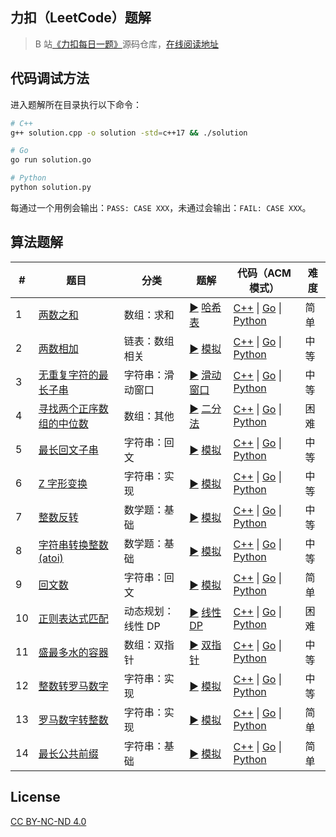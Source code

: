 ## 力扣（LeetCode）题解

> B 站[《力扣每日一题》](https://space.bilibili.com/320530935/channel/collectiondetail?sid=115840)源码仓库，[在线阅读地址](https://blog.lichangao.com/daily_practice/leetcode/overview/question_summary.html)


## 代码调试方法

进入题解所在目录执行以下命令：

```bash
# C++
g++ solution.cpp -o solution -std=c++17 && ./solution

# Go
go run solution.go

# Python
python solution.py
```

每通过一个用例会输出：`PASS: CASE XXX`，未通过会输出：`FAIL: CASE XXX`。

## 算法题解

| # | 题目 | 分类 | 题解 | 代码（ACM 模式） | 难度 |
| --- | --- | --- | --- | --- | --- |
| 1 | [两数之和](https://leetcode.cn/problems/two-sum/) | 数组：求和 | [:arrow_forward:](https://www.bilibili.com/video/BV1Xu411S7uo) [哈希表](./0001-0050/0001)  | [C++](./0001-0050/0001/solution.cpp) \| [Go](./0001-0050/0001/solution.go) \| [Python](./0001-0050/0001/solution.py) | 简单 |
| 2 | [两数相加](https://leetcode.cn/problems/add-two-numbers/) | 链表：数组相关 | [:arrow_forward:](https://www.bilibili.com/video/BV1Wi4y1R7P7) [模拟](./0001-0050/0002) | [C++](./0001-0050/0002/solution.cpp) \| [Go](./0001-0050/0002/solution.go) \| [Python](./0001-0050/0002/solution.py) | 中等 |
| 3 | [无重复字符的最长子串](https://leetcode.cn/problems/longest-substring-without-repeating-characters/) | 字符串：滑动窗口 | [:arrow_forward:](https://www.bilibili.com/video/bv1GM4y1F7vn) [滑动窗口](./0001-0050/0003) | [C++](./0001-0050/0003/solution.cpp) \| [Go](./0001-0050/0003/solution.go) \| [Python](./0001-0050/0003/solution.py) | 中等 |
| 4 | [寻找两个正序数组的中位数](https://leetcode.cn/problems/median-of-two-sorted-arrays/) | 数组：其他 | [:arrow_forward:](https://www.bilibili.com/video/BV1DL4y1E7ai) [二分法](./0001-0050/0004) | [C++](./0001-0050/0004/solution.cpp) \| [Go](./0001-0050/0004/solution.go) \| [Python](./0001-0050/0004/solution.py) | 困难 |
| 5 | [最长回文子串](https://leetcode.cn/problems/longest-palindromic-substring/) | 字符串：回文 | [:arrow_forward:](https://www.bilibili.com/video/BV1UZ4y1U7tt) [模拟](./0001-0050/0005) | [C++](./0001-0050/0005/solution.cpp) \| [Go](./0001-0050/0005/solution.go) \| [Python](./0001-0050/0005/solution.py) | 中等 |
| 6 | [Z 字形变换](https://leetcode.cn/problems/zigzag-conversion/) | 字符串：实现 | [:arrow_forward:](https://www.bilibili.com/video/BV1U34y1q7UN) [模拟](./0001-0050/0006) | [C++](./0001-0050/0006/solution.cpp) \| [Go](./0001-0050/0006/solution.go) \| [Python](./0001-0050/0006/solution.py) | 中等 |
| 7 | [整数反转](https://leetcode.cn/problems/reverse-integer/) | 数学题：基础 | [:arrow_forward:](https://www.bilibili.com/video/BV1234y1q7XN) [模拟](./0001-0050/0007) | [C++](./0001-0050/0007/solution.cpp) \| [Go](./0001-0050/0007/solution.go) \| [Python](./0001-0050/0007/solution.py) | 中等 |
| 8 | [字符串转换整数 (atoi)](https://leetcode.cn/problems/string-to-integer-atoi/) | 数学题：基础 | [:arrow_forward:](https://www.bilibili.com/video/BV1QR4y1u75y) [模拟](./0001-0050/0008) | [C++](./0001-0050/0008/solution.cpp) \| [Go](./0001-0050/0008/solution.go) \| [Python](./0001-0050/0008/solution.py) | 中等 |
| 9 | [回文数](https://leetcode.cn/problems/palindrome-number/) | 字符串：回文 | [:arrow_forward:](https://www.bilibili.com/video/BV1iD4y1F7PL) [模拟](./0001-0050/0009) | [C++](./0001-0050/0009/solution.cpp) \| [Go](./0001-0050/0009/solution.go) \| [Python](./0001-0050/0009/solution.py) | 简单 |
| 10 | [正则表达式匹配](https://leetcode.cn/problems/regular-expression-matching/) | 动态规划：线性 DP | [:arrow_forward:](https://www.bilibili.com/video/BV1Br4y1v7SA) [线性 DP](./0001-0050/0010) | [C++](./0001-0050/0010/solution.cpp) \| [Go](./0001-0050/0010/solution.go) \| [Python](./0001-0050/0010/solution.py) | 困难 |
| 11 | [盛最多水的容器](https://leetcode.cn/problems/container-with-most-water/) | 数组：双指针 | [:arrow_forward:](https://www.bilibili.com/video/BV1za411q7QG) [双指针](./0001-0050/0011) | [C++](./0001-0050/0011/solution.cpp) \| [Go](./0001-0050/0011/solution.go) \| [Python](./0001-0050/0011/solution.py) | 中等 |
| 12 | [整数转罗马数字](https://leetcode.cn/problems/integer-to-roman/) | 字符串：实现 | [:arrow_forward:](https://www.bilibili.com/video/BV1Lq4y1A7uE) [模拟](./0001-0050/0012) | [C++](./0001-0050/0012/solution.cpp) \| [Go](./0001-0050/0012/solution.go) \| [Python](./0001-0050/0012/solution.py) | 中等 |
| 13 | [罗马数字转整数](https://leetcode.cn/problems/roman-to-integer/) | 字符串：实现 | [:arrow_forward:](https://www.bilibili.com/video/BV1k3411e7fD) [模拟](./0001-0050/0013) | [C++](./0001-0050/0013/solution.cpp) \| [Go](./0001-0050/0013/solution.go) \| [Python](./0001-0050/0013/solution.py) | 简单 |
| 14 | [最长公共前缀](https://leetcode.cn/problems/longest-common-prefix/) | 字符串：基础 | [:arrow_forward:](https://www.bilibili.com/video/BV1744y157CX) [模拟](./0001-0050/0014) | [C++](/0001-0050/0014/solution.cpp) \| [Go](./0001-0050/0014/solution.go) \| [Python](./0001-0050/0014/solution.py) | 简单 |

## License

[CC BY-NC-ND 4.0](./LICENSE)
